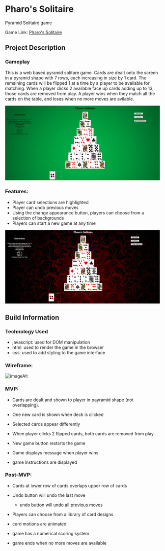 # Pharo's Solitaire
Pyramid Solitaire game

Game Link: [Pharo's Solitaire](https://nickl72.github.io/Pyramid-Solitaire/ "A Pyramid Solitaire Game")

## Project Description

### Gameplay

This is a web based pyramid solitare game. Cards are dealt onto the screen in a pyramid shape with 7 rows, each increasing in size by 1 card. The remaining cards will be flipped 1 at a time by a player to be available for matching. When a player clicks 2 available face up cards adding up to 13, those cards are removed from play. A player wins when they match all the cards on the table, and loses when no more moves are avilable.

![Standard Game Interface](./docs/standard_interface.png)

### Features:

* Player card selections are highlighted
* Player can undo previous moves
* Using the change appearance button, players can choose from a selection of backgrounds
* Players can start a new game at any time

![Selectable Game Interface](./docs/selected_interface.png)

## Build Information

### Technology Used
* javascript: used for DOM manipulation
* html: used to render the game in the browser
* css: used to add styling to the game interface

### Wireframe:

![imageAlt](https://i.imgur.com/Kvf5eKl.png)

### MVP: 
- Cards are dealt and shown to player in payramid shape (not overlapping). 

- One new card is shown when deck is clicked

- Selected cards appear differently

- When player clicks 2 flipped cards, both cards are removed from play.

- New game button restarts the game

- Game displays message when player wins

- game instructions are displayed


### Post-MVP:

- Cards at lower row of cards overlaps upper row of cards

- Undo button will undo the last move

  * undo button will undo all previous moves

- Players can choose from a library of card designs

- card motions are animated

- game has a numerical scoring system

- game ends when no more moves are available


